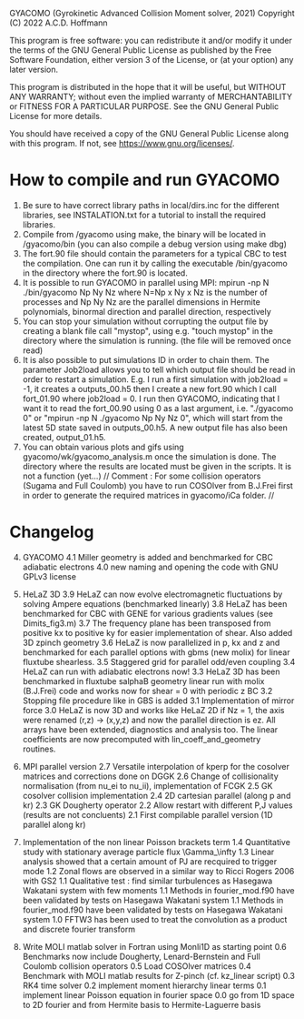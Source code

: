 GYACOMO (Gyrokinetic Advanced Collision Moment solver, 2021)
Copyright (C) 2022  A.C.D. Hoffmann

This program is free software: you can redistribute it and/or modify
it under the terms of the GNU General Public License as published by
the Free Software Foundation, either version 3 of the License, or
(at your option) any later version.

This program is distributed in the hope that it will be useful,
but WITHOUT ANY WARRANTY; without even the implied warranty of
MERCHANTABILITY or FITNESS FOR A PARTICULAR PURPOSE.  See the
GNU General Public License for more details.

You should have received a copy of the GNU General Public License
along with this program.  If not, see <https://www.gnu.org/licenses/>.

# How to compile and run GYACOMO

1. Be sure to have correct library paths in local/dirs.inc for the different libraries, see INSTALATION.txt for a tutorial to install the required libraries.
2. Compile from /gyacomo using make, the binary will be located in /gyacomo/bin (you can also compile a debug version using make dbg)
4. The fort.90 file should contain the parameters for a typical CBC to test the compilation. One can run it by calling the executable /bin/gyacomo in the directory where the fort.90 is located.
5. It is possible to run GYACOMO in parallel using MPI: mpirun -np N ./bin/gyacomo Np Ny Nz where N=Np x Ny x Nz is the number of processes and Np Ny Nz are the parallel dimensions in Hermite polynomials, binormal direction and parallel direction, respectively
6. You can stop your simulation without corrupting the output file by creating a blank file call "mystop", using e.g. "touch mystop" in the directory where the simulation is running. (the file will be removed once read)
7. It is also possible to put simulations ID in order to chain them. The parameter Job2load allows you to tell which output file should be read in order to restart a simulation. E.g. I run a first simulation with job2load = -1, it creates a outputs_00.h5 then I create a new fort.90 which I call fort_01.90 where job2load = 0. I run then GYACOMO, indicating that I want it to read the fort_00.90 using 0 as a last argument, i.e. "./gyacomo 0" or "mpirun -np N ./gyacomo Np Ny Nz 0", which will start from the latest 5D state saved in outputs_00.h5. A new output file has also been created, output_01.h5.
8. You can obtain various plots and gifs using gyacomo/wk/gyacomo_analysis.m once the simulation is done. The directory where the results are located must be given in the scripts. It is not a function (yet...)
// Comment : For some collision operators (Sugama and Full Coulomb) you have to run COSOlver from B.J.Frei first in order to generate the required matrices in gyacomo/iCa folder. //

# Changelog

4. GYACOMO
  4.1 Miller geometry is added and benchmarked for CBC adiabatic electrons
  4.0 new naming and opening the code with GNU GPLv3 license

3. HeLaZ 3D
  3.9 HeLaZ can now evolve electromagnetic fluctuations by solving Ampere equations (benchmarked linearly)
	3.8 HeLaZ has been benchmarked for CBC with GENE for various gradients values (see Dimits_fig3.m)
	3.7 The frequency plane has been transposed from positive kx to positive ky for easier implementation of shear. Also added 3D zpinch geometry
	3.6 HeLaZ is now parallelized in p, kx and z and benchmarked for each parallel options with gbms (new molix) for linear fluxtube shearless.
	3.5 Staggered grid for parallel odd/even coupling
	3.4 HeLaZ can run with adiabatic electrons now!
	3.3 HeLaZ 3D has been benchmarked in fluxtube salphaB geometry linear run with molix (B.J.Frei) code and works now for shear = 0 with periodic z BC
	3.2 Stopping file procedure like in GBS is added
	3.1 Implementation of mirror force
  3.0 HeLaZ is now 3D and works like HeLaZ 2D if Nz = 1, the axis were renamed (r,z) -> (x,y,z) and now the parallel direction is ez. All arrays have been extended, diagnostics and analysis too. The linear coefficients are now precomputed with lin_coeff_and_geometry routines.

2. MPI parallel version
	2.7 Versatile interpolation of kperp for the cosolver matrices and corrections done on DGGK
	2.6 Change of collisionality normalisation (from nu_ei to nu_ii), implementation of FCGK
	2.5 GK cosolver collision implementation
	2.4 2D cartesian parallel (along p and kr)
	2.3 GK Dougherty operator
	2.2 Allow restart with different P,J values (results are not concluents)
	2.1 First compilable parallel version (1D parallel along kr)

1. Implementation of the non linear Poisson brackets term
	1.4 Quantitative study with stationary average particle flux \Gamma_\infty
	1.3 Linear analysis showed that a certain amount of PJ are recquired to trigger mode
	1.2 Zonal flows are observed in a similar way to Ricci Rogers 2006 with GS2
	1.1 Qualitative test : find similar turbulences as Hasegawa Wakatani system with few moments
	1.1 Methods in fourier_mod.f90 have been validated by tests on Hasegawa Wakatani system
	1.1 Methods in fourier_mod.f90 have been validated by tests on Hasegawa Wakatani system
	1.0 FFTW3 has been used to treat the convolution as a product and discrete fourier transform

0. Write MOLI matlab solver in Fortran using Monli1D as starting point
	0.6 Benchmarks now include Dougherty, Lenard-Bernstein and Full Coulomb collision operators
	0.5 Load COSOlver matrices
	0.4 Benchmark with MOLI matlab results for Z-pinch (cf. kz_linear script)
	0.3 RK4 time solver
	0.2 implement moment hierarchy linear terms
	0.1 implement linear Poisson equation in fourier space
	0.0 go from 1D space to 2D fourier and from Hermite basis to Hermite-Laguerre basis
